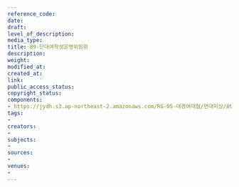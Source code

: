 ```yaml
---
reference_code: 
date: 
draft: 
level_of_description: 
media_type: 
title: 89-단대여학생운영위원회
description: 
weight: 
modified_at: 
created_at: 
link: 
public_access_status: 
copyright_status: 
components:
- https://jydh.s3.ap-northeast-2.amazonaws.com/RG-05-대경여대협/연대미상/89-단대여학생운영위원회.pdf
tags:
- 
creators:
- 
subjects:
- 
sources:
- 
venues:
- 
---
```

